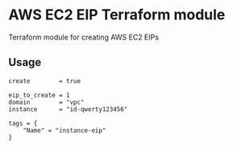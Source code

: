 # AWS EC2 EIP Terraform module

Terraform module for creating AWS EC2 EIPs

## Usage 
```
create        = true

eip_to_create = 1
domain        = "vpc"
instance      = "id-qwerty123456"

tags = {
    "Name" = "instance-eip"
}
```
